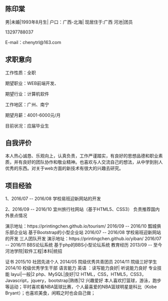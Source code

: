 <h2>陈印棠</h2>
<p>男|未婚|1993年8月生| 户口：广西-北海| 现居住于:广西 河池|团员</p>
<p>13297788037</p>
<p>E-mail：chenytrl@163.com</p>
<h2>求职意向</h2>
<p>工作性质：全职</p>
<p>期望职业：WEB前端开发、</p>
<p>期望行业：计算机软件</p>
<p>工作地区：广州、南宁</p>
<p>期望月薪：4001-6000元/月</p></p>
<p>目前状况：应届毕业生</p>
<h2>自我评价</h2>
<p>本人热心诚恳、乐观向上，认真负责，工作严谨踏实，有良好的思想品德和职业素质，并有良好的团队协作和敬业精神。也喜欢与人交流自己的想法，从中学到别人优秀的东西。对关于web方面的新技术有很大的兴趣去研究。</p>
<h2>项目经验</h2>
<p>1、2016/07 -- 2016/08
学校易班迎新网站的开发</p>
<p>2、2016/09 -- 2016/10
宜州旅行社网站（基于HTML5、CSS3）
负责推荐国内外景点情况</p>
演示地址：https://printingchen.github.io/tourism/
2016/09 -- 2016/10
瓢城俱乐部企业站
基于Bootstrap的小型企业站
2016/07 -- 2016/08
学校易班迎新网站的开发
三人团队开发
演示地址：https://printingchen.github.io/yiban/
2016/07 -- 2016/11
BBS论坛系统
基于php的BBS小型论坛系统
教育经历
2013/09 -- 至今
河池学院|软件工程|本科|统招

证书
2015/10
社团先进个人
2014/05
院级优秀共青团员
2014/11
院级三好学生
2014/10
校级优秀学生干部
语言能力
英语 ：读写能力良好| 听说能力良好
专业技能
layui|一般|2
php、MySQL|良好|12
HTML，CSS，HTML5，CSS3，Javascript，jquery，bootstrap|熟练|12
兴趣爱好
本人喜欢打篮球，游泳，跑步等运动；平时喜欢看NBA篮球比赛，个人最喜爱的NBA篮球明星是科比（Kobe Bryant）；也喜欢美食，闲暇之时也会自己做；
